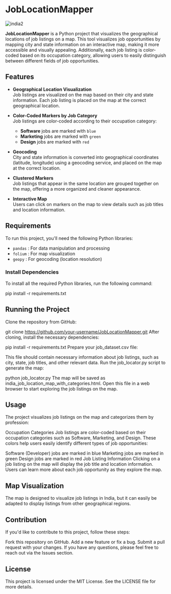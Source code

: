 # JobLocationMapper

![india2](https://github.com/user-attachments/assets/38c99525-f288-457b-9c5c-2c50f70fd3bb)

**JobLocationMapper** is a Python project that visualizes the geographical locations of job listings on a map. This tool visualizes job opportunities by mapping city and state information on an interactive map, making it more accessible and visually appealing. Additionally, each job listing is color-coded based on its occupation category, allowing users to easily distinguish between different fields of job opportunities.

## Features

- **Geographical Location Visualization**  
  Job listings are visualized on the map based on their city and state information. Each job listing is placed on the map at the correct geographical location.

- **Color-Coded Markers by Job Category**  
  Job listings are color-coded according to their occupation category:
  - **Software** jobs are marked with `blue`
  - **Marketing** jobs are marked with `green`
  - **Design** jobs are marked with `red`
  
- **Geocoding**  
  City and state information is converted into geographical coordinates (latitude, longitude) using a geocoding service, and placed on the map at the correct location.

- **Clustered Markers**  
  Job listings that appear in the same location are grouped together on the map, offering a more organized and cleaner appearance.

- **Interactive Map**  
  Users can click on markers on the map to view details such as job titles and location information.

## Requirements

To run this project, you'll need the following Python libraries:

- `pandas` : For data manipulation and processing
- `folium` : For map visualization
- `geopy` : For geocoding (location resolution)

### Install Dependencies

To install all the required Python libraries, run the following command:

pip install -r requirements.txt

## Running the Project
Clone the repository from GitHub:

git clone https://github.com/your-username/JobLocationMapper.git
After cloning, install the necessary dependencies:

pip install -r requirements.txt
Prepare your job_dataset.csv file:

This file should contain necessary information about job listings, such as city, state, job titles, and other relevant data.
Run the job_locator.py script to generate the map:

python job_locator.py
The map will be saved as india_job_location_map_with_categories.html. Open this file in a web browser to start exploring the job listings on the map.

## Usage
The project visualizes job listings on the map and categorizes them by profession:

Occupation Categories
Job listings are color-coded based on their occupation categories such as Software, Marketing, and Design. These colors help users easily identify different types of job opportunities:

Software (Developer) jobs are marked in blue
Marketing jobs are marked in green
Design jobs are marked in red
Job Listing Information
Clicking on a job listing on the map will display the job title and location information. Users can learn more about each job opportunity as they explore the map.

## Map Visualization
The map is designed to visualize job listings in India, but it can easily be adapted to display listings from other geographical regions.

## Contribution
If you'd like to contribute to this project, follow these steps:

Fork this repository on GitHub.
Add a new feature or fix a bug.
Submit a pull request with your changes.
If you have any questions, please feel free to reach out via the Issues section.

## License
This project is licensed under the MIT License. See the LICENSE file for more details.
